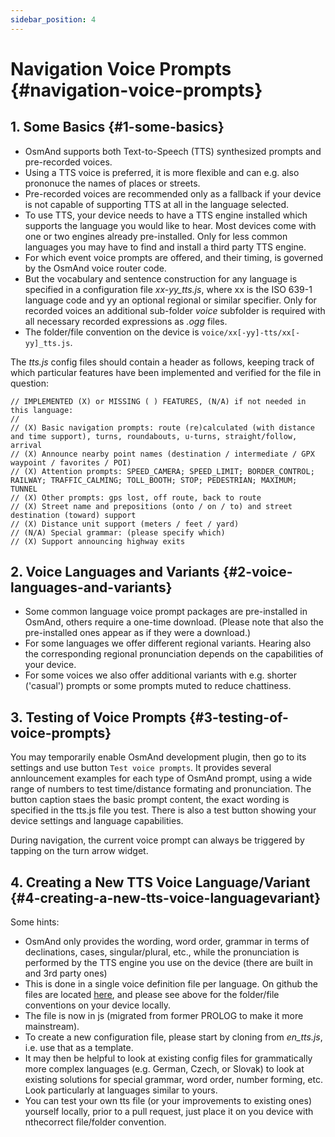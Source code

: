 ```yaml
---
sidebar_position: 4
---
```


# Navigation Voice Prompts {#navigation-voice-prompts}


## 1. Some Basics {#1-some-basics}

* OsmAnd supports both Text-to-Speech (TTS) synthesized prompts and pre-recorded voices.
* Using a TTS voice is preferred, it is more flexible and can e.g. also prononuce the names of places or streets.
* Pre-recorded voices are recommended only as a fallback if your device is not capable of supporting TTS at all in the language selected.
* To use TTS, your device needs to have a TTS engine installed which supports the language you would like to hear. Most devices come with one or two engines already pre-installed. Only for less common languages you may have to find and install a third party TTS engine.
* For which event voice prompts are offered, and their timing, is governed by the OsmAnd voice router code.
* But the vocabulary and sentence construction for any language is specified in a configuration file _xx-yy_tts.js_, where xx is the ISO 639-1 language code and yy an optional regional or similar specifier. Only for recorded voices an additional sub-folder _voice_ subfolder is required with all necessary recorded expressions as _.ogg_ files.
* The folder/file convention on the device is `voice/xx[-yy]-tts/xx[-yy]_tts.js`.

The _tts.js_ config files should contain a header as follows, keeping track of which particular features have been implemented and verified for the file in question:

```
// IMPLEMENTED (X) or MISSING ( ) FEATURES, (N/A) if not needed in this language:
//
// (X) Basic navigation prompts: route (re)calculated (with distance and time support), turns, roundabouts, u-turns, straight/follow, arrival
// (X) Announce nearby point names (destination / intermediate / GPX waypoint / favorites / POI)
// (X) Attention prompts: SPEED_CAMERA; SPEED_LIMIT; BORDER_CONTROL; RAILWAY; TRAFFIC_CALMING; TOLL_BOOTH; STOP; PEDESTRIAN; MAXIMUM; TUNNEL
// (X) Other prompts: gps lost, off route, back to route
// (X) Street name and prepositions (onto / on / to) and street destination (toward) support
// (X) Distance unit support (meters / feet / yard)
// (N/A) Special grammar: (please specify which)
// (X) Support announcing highway exits
```

## 2. Voice Languages and Variants {#2-voice-languages-and-variants}

* Some common language voice prompt packages are pre-installed in OsmAnd, others require a one-time download. (Please note that also the pre-installed ones appear as if they were a download.)
* For some languages we offer different regional variants. Hearing also the corresponding regional pronunciation depends on the capabilities of your device.
* For some voices we also offer additional variants with e.g. shorter ('casual') prompts or some prompts muted to reduce chattiness.

## 3. Testing of Voice Prompts {#3-testing-of-voice-prompts}

You may temporarily enable OsmAnd development plugin, then go to its settings and use button `Test voice prompts`. It provides several annlouncement examples for each type of OsmAnd prompt, using a wide range of numbers to test time/distance formating and pronunciation. The button caption staes the basic prompt content, the exact wording is specified in the tts.js file you test.
There is also a test button showing your device settings and language capabilities.

During navigation, the current voice prompt can always be triggered by tapping on the turn arrow widget.

## 4. Creating a New TTS Voice Language/Variant {#4-creating-a-new-tts-voice-languagevariant}

Some hints:

- OsmAnd only provides the wording, word order, grammar in terms of declinations, cases, singular/plural, etc., while the pronunciation is performed by the TTS engine you use on the device (there are built in and 3rd party ones)
- This is done in a single voice definition file per language. On github the files are located <a href="https://github.com/osmandapp/OsmAnd-resources/tree/master/voice">here</a>, and please see above for the folder/file conventions on your device locally.
- The file is now in js (migrated from former PROLOG to make it more mainstream).
- To create a new configuration file, please start by cloning from _en\_tts.js_, i.e. use that as a template.
- It may then be helpful to look at existing config files for grammatically more complex languages (e.g. German, Czech, or Slovak) to look at existing solutions for special grammar, word order, number forming, etc. Look particularly at languages similar to yours.
- You can test your own tts file (or your improvements to existing ones) yourself locally, prior to a pull request, just place it on you device with nthecorrect file/folder convention.
